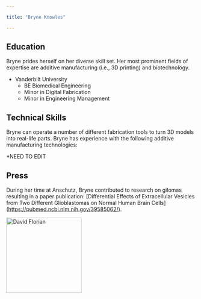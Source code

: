 ```yaml
---

title: "Bryne Knowles"

---
```


## Education

Bryne prides herself on her diverse skill set. Her most prominent fields of expertise are additive manufacturing (i.e., 3D printing) and biotechnology. 

* Vanderbilt University
  * BE Biomedical Engineering
  * Minor in Digital Fabrication
  * Minor in Engineering Management 


## Technical Skills

Bryne can operate a number of different fabrication tools to turn 3D models into real-life parts. Bryne has experience with the following additive manufacturing technologies:

*NEED TO EDIT


## Press 

During her time at Anschutz, Bryne contributed to research on gilomas resulting in a paper publication: [Differential Effects of Extracellular Vesicles from Two Different Glioblastomas on Normal Human Brain Cells] (https://pubmed.ncbi.nlm.nih.gov/39585062/).

<img src="/assets/img/David_Headshot_web2.jpg" alt="David Florian" style="width:200px;"/>

